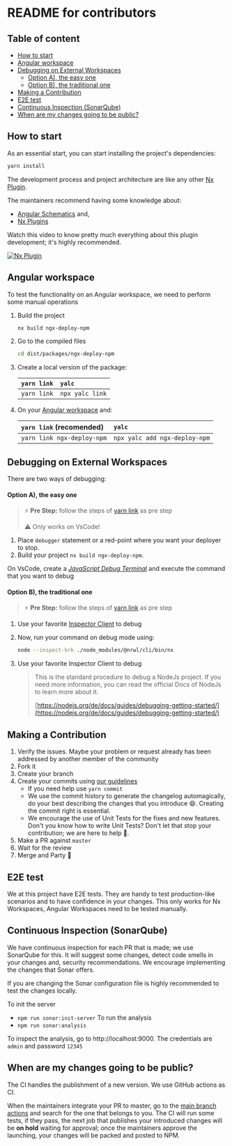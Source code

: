 # README for contributors <!-- omit in toc -->

## Table of content <!-- omit in toc -->

- [How to start](#how-to-start)
- [Angular workspace](#angular-workspace)
- [Debugging on External Workspaces](#debugging-on-external-workspaces)
  - [Option A), the easy one](#option-a-the-easy-one)
  - [Option B), the traditional one](#option-b-the-traditional-one)
- [Making a Contribution](#making-a-contribution)
- [E2E test](#e2e-test)
- [Continuous Inspection (SonarQube)](#continuous-inspection-sonarqube)
- [When are my changes going to be public?](#when-are-my-changes-going-to-be-public)

## How to start

As an essential start, you can start installing the project's dependencies:

```bash
yarn install
```

The development process and project architecture are like any other [Nx Plugin](https://nx.dev/l/a/core-concepts/nx-devkit).

The maintainers recommend having some knowledge about:

- [Angular Schematics](https://angular.io/guide/schematics) and,
- [Nx Plugins](https://nx.dev/l/n/nx-plugin/overview)

Watch this video to know pretty much everything about this plugin development; it's highly recommended.

[![Nx Plugin](https://img.youtube.com/vi/fC1-4fAZDP4/0.jpg)](https://www.youtube.com/embed/fC1-4fAZDP4?start=40&end=182)

## Angular workspace

To test the functionality on an Angular workspace, we need to perform some manual operations

1. Build the project

   ```bash
   nx build ngx-deploy-npm
   ```

2. Go to the compiled files

   ```bash
   cd dist/packages/ngx-deploy-npm
   ```

3. Create a local version of the package:

   | `yarn link` | `yalc`          |
   | :---------- | :-------------- |
   | `yarn link` | `npx yalc link` |

4. On your [Angular workspace](https://angular.io/cli/new) and:

   | `yarn link` (recomended)   | `yalc`                        |
   | :------------------------- | :---------------------------- |
   | `yarn link ngx-deploy-npm` | `npx yalc add ngx-deploy-npm` |

## Debugging on External Workspaces

There are two ways of debugging:

#### Option A), the easy one

> ⚡ **Pre Step:** follow the steps of [yarn link](###angular-workspace) as pre step
>
> ⚠️ Only works on VsCode!

1. Place `debugger` statement or a red-point where you want your deployer to stop.
2. Build your project `nx build ngx-deploy-npm`.

On VsCode, create a [_JavaScript Debug Terminal_](https://code.visualstudio.com/docs/nodejs/nodejs-debugging#_javascript-debug-terminal) and execute the command that you want to debug

#### Option B), the traditional one

> ⚡ **Pre Step:** follow the steps of [yarn link](###angular-workspace) as pre step

1. Use your favorite [Inspector Client](https://nodejs.org/de/docs/guides/debugging-getting-started/#inspector-clients) to debug

2. Now, run your command on debug mode using:

   ```bash
   node --inspect-brk ./node_modules/@nrwl/cli/bin/nx
   ```

3. Use your favorite Inspector Client to debug

   > This is the standard procedure to debug a NodeJs project. If you need more information, you can read the official Docs of NodeJs to learn more about it.
   >
   > [https://nodejs.org/de/docs/guides/debugging-getting-started/](https://nodejs.org/de/docs/guides/debugging-getting-started/)

## Making a Contribution

1. Verify the issues. Maybe your problem or request already has been addressed by another member of the community
2. Fork it
3. Create your branch
4. Create your commits using [our guidelines](https://www.conventionalcommits.org/en/v1.0.0/)
   - If you need help use `yarn commit`
   - We use the commit history to generate the changelog automagically, do your best describing the changes that you introduce 😄. Creating the commit right is essential.
   - We encourage the use of Unit Tests for the fixes and new features. Don't you know how to write Unit Tests? Don't let that stop your contribution; we are here to help 👋.
5. Make a PR against `master`
6. Wait for the review
7. Merge and Party 🎉

## E2E test

We at this project have E2E tests. They are handy to test production-like scenarios and to have confidence in your changes. This only works for Nx Workspaces, Angular Workspaces need to be tested manually.

## Continuous Inspection (SonarQube)

We have continuous inspection for each PR that is made; we use SonarQube for this. It will suggest some changes, detect code smells in your changes and, security recommendations. We encourage implementing the changes that Sonar offers.

If you are changing the Sonar configuration file is highly recommended to test the changes locally.

To init the server

- `npm run sonar:init-server`
  To run the analysis
- `npm run sonar:analysis`

To inspect the analysis, go to http://localhost:9000. The credentials are `admin` and password `12345`

## When are my changes going to be public?

The CI handles the publishment of a new version. We use GitHub actions as CI.

When the maintainers integrate your PR to master, go to the [main branch actions](https://github.com/bikecoders/ngx-deploy-npm/actions/workflows/publishment.yml) and search for the one that belongs to you. The CI will run some tests, if they pass, the next job that publishes your introduced changes will be **on hold** waiting for approval; once the maintainers approve the launching, your changes will be packed and posted to NPM.
